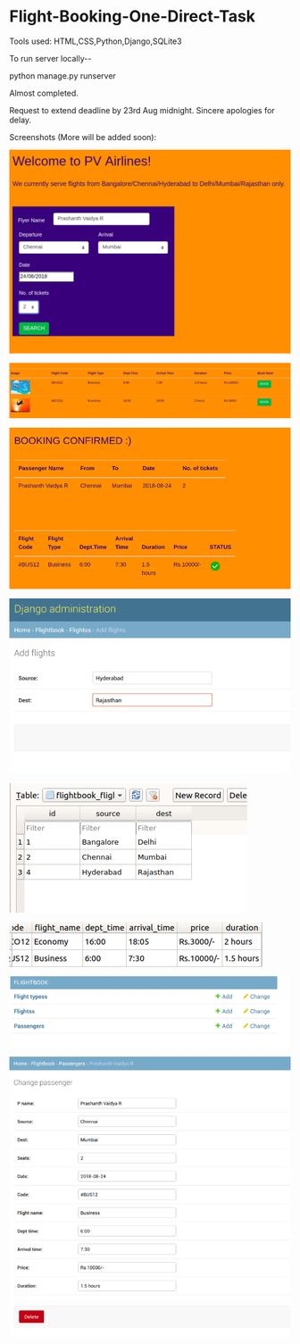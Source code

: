 # Flight-Booking-One-Direct-Task

Tools used:
HTML,CSS,Python,Django,SQLite3

To run server locally--

python manage.py runserver

Almost completed.

Request to extend deadline by 23rd Aug midnight. 
Sincere apologies for delay.

Screenshots (More will be added soon):

![alt text](https://github.com/thecodearrow/Flight-Booking-One-Direct-Task/blob/master/screenshots/1.png)

![alt text](https://github.com/thecodearrow/Flight-Booking-One-Direct-Task/blob/master/screenshots/5.png)

![alt text](https://github.com/thecodearrow/Flight-Booking-One-Direct-Task/blob/master/screenshots/6.png)

![alt text](https://github.com/thecodearrow/Flight-Booking-One-Direct-Task/blob/master/screenshots/2.png)

![alt text](https://github.com/thecodearrow/Flight-Booking-One-Direct-Task/blob/master/screenshots/3.png)

![alt text](https://github.com/thecodearrow/Flight-Booking-One-Direct-Task/blob/master/screenshots/4.png)

![alt text](https://github.com/thecodearrow/Flight-Booking-One-Direct-Task/blob/master/screenshots/7.png)

![alt text](https://github.com/thecodearrow/Flight-Booking-One-Direct-Task/blob/master/screenshots/8.png)

